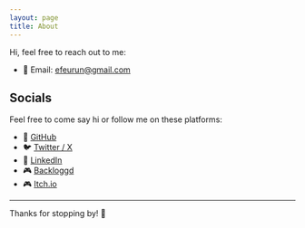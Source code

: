 ```yaml
---
layout: page
title: About
---
```


Hi, feel free to reach out to me:

- 📧 Email: [efeurun@gmail.com](mailto:efeurun@gmail.com)

## Socials

Feel free to come say hi or follow me on these platforms:

- 🐙 [GitHub](https://github.com/efeurun)
- 🐦 [Twitter / X](https://x.com/efenigma17)
- 👔 [LinkedIn](https://www.linkedin.com/in/efe-%C3%BCr%C3%BCn/)
- 🎮 [Backloggd](https://backloggd.com/u/efenigma/)
- 🎮 [Itch.io](https://efenigma.itch.io/)

---

Thanks for stopping by! 🙌